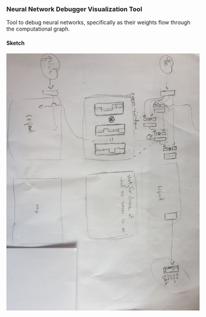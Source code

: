 ### Neural Network Debugger Visualization Tool
Tool to debug neural networks, specifically as their weights flow through the computational graph.

#### Sketch
<img src="sketch.jpg"/>

